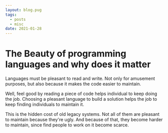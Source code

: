 ```yaml
---
layout: blog.pug
tags: 
  - posts
  - misc
date: 2021-01-28
---
```

# The Beauty of programming languages and why does it matter

Languages must be pleasant to read and write. Not only for amusement purposes,
but also because it makes the code easier to maintain.

Well, feel good by reading a piece of code helps individual to keep doing the
job. Choosing a pleasant language to build a solution helps the job to keep
finding individuals to maintain it.

This is the hidden cost of old legacy systems. Not all of them are pleasant to
maintain because they're ugly. And because of that, they become harder to
maintain, since find people to work on it become scarce.
